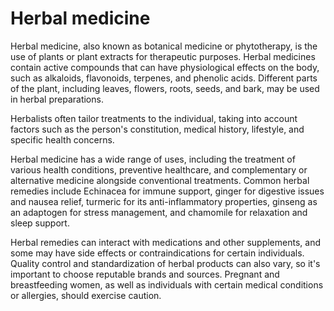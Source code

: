 <!--
source: gpt-3 + jph editing
tags: herbals treatments
-->

# Herbal medicine

Herbal medicine, also known as botanical medicine or phytotherapy, is the use of plants or plant extracts for therapeutic purposes. Herbal medicines contain active compounds that can have physiological effects on the body, such as alkaloids, flavonoids, terpenes, and phenolic acids. Different parts of the plant, including leaves, flowers, roots, seeds, and bark, may be used in herbal preparations.

Herbalists often tailor treatments to the individual, taking into account factors such as the person's constitution, medical history, lifestyle, and specific health concerns.

Herbal medicine has a wide range of uses, including the treatment of various health conditions, preventive healthcare, and complementary or alternative medicine alongside conventional treatments. Common herbal remedies include Echinacea for immune support, ginger for digestive issues and nausea relief, turmeric for its anti-inflammatory properties, ginseng as an adaptogen for stress management, and chamomile for relaxation and sleep support.

Herbal remedies can interact with medications and other supplements, and some may have side effects or contraindications for certain individuals. Quality control and standardization of herbal products can also vary, so it's important to choose reputable brands and sources. Pregnant and breastfeeding women, as well as individuals with certain medical conditions or allergies, should exercise caution.

